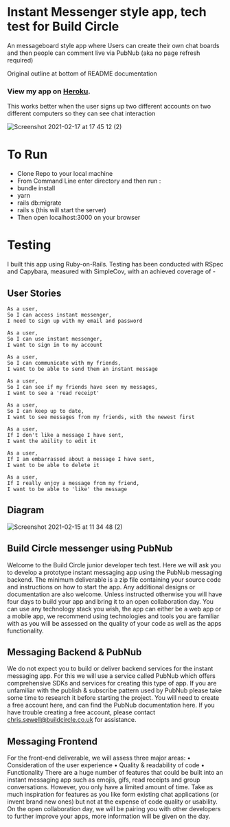 # Instant Messenger style app, tech test for Build Circle

An messageboard style app where Users can create their own chat boards and then people can comment live via PubNub (aka no page refresh required)

Original outline at bottom of README documentation

### View my app on [Heroku](https://shrouded-savannah-59349.herokuapp.com/).
This works better when the user signs up two different accounts on two different computers so they can see chat interaction

![Screenshot 2021-02-17 at 17 45 12 (2)](https://user-images.githubusercontent.com/71830424/108245255-f6abc100-7147-11eb-8924-4157ce0f546e.png)

# To Run
- Clone Repo to your local machine
- From Command Line enter directory and then run :
- bundle install
- yarn
- rails db:migrate
- rails s (this will start the server)
- Then open localhost:3000 on your browser

# Testing
I built this app using Ruby-on-Rails.  Testing has been conducted with RSpec and Capybara, measured with SimpleCov, with an achieved coverage of -

## User Stories

```
As a user,
So I can access instant messenger,
I need to sign up with my email and password

As a user,
So I can use instant messenger,
I want to sign in to my account

As a user,
So I can communicate with my friends,
I want to be able to send them an instant message

As a user,
So I can see if my friends have seen my messages,
I want to see a 'read receipt'

As a user,
So I can keep up to date,
I want to see messages from my friends, with the newest first

As a user,
If I don't like a message I have sent,
I want the ability to edit it

As a user,
If I am embarrassed about a message I have sent,
I want to be able to delete it

As a user,
If I really enjoy a message from my friend,
I want to be able to 'like' the message
```

## Diagram
![Screenshot 2021-02-15 at 11 34 48 (2)](https://user-images.githubusercontent.com/71830424/107941628-e5b15300-6f81-11eb-95e7-d6c5d8ffbe66.png)


## Build Circle messenger using PubNub

Welcome to the Build Circle junior developer tech test. Here we will ask you to develop a prototype instant messaging app using the PubNub messaging backend.
The minimum deliverable is a zip file containing your source code and instructions on
how to start the app. Any additional designs or documentation are also welcome. Unless instructed otherwise you will have four days to build your app and bring it to an open collaboration day. You can use any technology stack you wish, the app can either be a web app or a mobile app, we recommend using technologies and tools you are familiar with as you will be assessed on the quality of your code as well as the apps functionality.

## Messaging Backend & PubNub

We do not expect you to build or deliver backend services for the instant messaging app. For this we will use a service called PubNub which offers comprehensive SDKs and services for creating this type of app. If you are unfamiliar with the publish & subscribe pattern used by PubNub please take some time to research it before starting the project. You will need to create a free account here, and can find the PubNub documentation here. If you have trouble creating a free account, please contact chris.sewell@buildcircle.co.uk for assistance.

## Messaging Frontend

For the front-end deliverable, we will assess three major areas:
• Consideration of the user experience
• Quality & readability of code • Functionality
There are a huge number of features that could be built into an instant messaging app such as emojis, gifs, read receipts and group conversations. However, you only have a limited amount of time. Take as much inspiration for features as you like form existing chat applications (or invent brand new ones) but not at the expense of code quality or usability.
On the open collaboration day, we will be pairing you with other developers to further improve your apps, more information will be given on the day.
